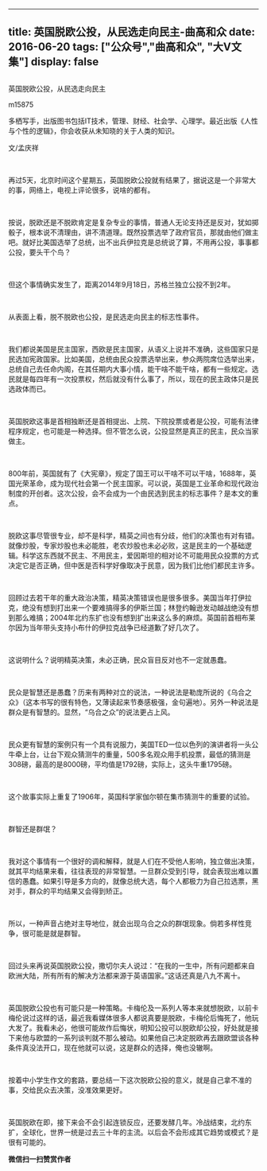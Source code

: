 
---
title:   英国脱欧公投，从民选走向民主-曲高和众
date: 2016-06-20
tags: ["公众号","曲高和众", "大V文集"]
display: false
---


## 



英国脱欧公投，从民选走向民主




m15875




多栖写手，出版图书包括IT技术，管理、财经、社会学、心理学。最近出版《人性与个性的逻辑》，你会收获从未知晓的关于人类的知识。


文/孟庆祥

&nbsp;

再过5天，北京时间这个星期五，英国脱欧公投就有结果了，据说这是一个非常大的事，网络上，电视上评论很多，说啥的都有。

&nbsp;

按说，脱欧还是不脱欧肯定是复杂专业的事情，普通人无论支持还是反对，犹如掷骰子，根本说不清理由，讲不清道理。既然投票选举了政府官员，那就由他们做主吧。就好比美国选举了总统，出不出兵伊拉克是总统说了算，不用再公投，事事都公投，要头干个鸟？

&nbsp;

但这个事情确实发生了，距离2014年9月18日，苏格兰独立公投不到2年。

&nbsp;

从表面上看，脱不脱欧也公投，是民选走向民主的标志性事件。

&nbsp;

我们都说美国是民主国家，西欧是民主国家，从语义上说并不准确，这些国家只是民选加宪政国家。比如美国，总统由民众投票选举出来，参众两院席位选举出来，总统自己去任命内阁，在其任期内大事小情，能干啥不能干啥，都有一些规定。选民就是每四年有一次投票权，然后就没有什么事了，所以，现在的民主政体只是民选政体而已。

&nbsp;

英国脱欧这事是首相独断还是首相提出、上院、下院投票或者是公投，可能有法律程序规定，也可能是一种选择。但不管怎么说，公投显然是真正的民主，民众当家做主。

&nbsp;

800年前，英国就有了《大宪章》，规定了国王可以干啥不可以干啥，1688年，英国光荣革命，成为现代社会第一个民主国家。可以说，英国是工业革命和现代政治制度的开创者。这次公投，会不会成为一个由民选到民主的标志事件？是本文的重点。

&nbsp;

脱欧这事尽管很专业，却不是科学，精英之间也有分歧，他们的决策也有对有错。就像炒股，专家炒股也未必能胜，老农炒股也未必必败，这是民主的一个基础逻辑。科学这东西就不民主、不用民主，爱因斯坦的相对论不可能用民众投票的方式决定它是否正确，但中医是否科学好像取决于民意，因为我们比他们都民主许多。

&nbsp;

回顾过去若干年的重大政治决策，精英决策错误也是很多很多。美国当年打伊拉克，绝没有想到打出来一个要难搞得多的伊斯兰国；林登约翰逊发动越战绝没有想到那么难搞；2004年北约东扩也没有想到扩出来这么多的麻烦。英国前首相布莱尔因为当年带头支持小布什的伊拉克战争已经道歉了好几次了。

&nbsp;

这说明什么？说明精英决策，未必正确，民众盲目反对也不一定就愚蠢。

&nbsp;

民众是智慧还是愚蠢？历来有两种对立的说法，一种说法是勒庞所说的《乌合之众》（这本书写的很有特色，又薄读起来节奏感极强，金句遍地）。另外一种说法是群众是有智慧的。显然，“乌合之众”的说法更占上风。

&nbsp;

民众更有智慧的案例只有一个具有说服力，美国TED一位以色列的演讲者将一头公牛牵上台，让台下观众猜测牛的重量，500多名观众用手机投票，最低的猜测是308磅，最高的是8000磅，平均值是1792磅，实际上，这头牛重1795磅。

&nbsp;

这个故事实际上重复了1906年，英国科学家伽尔顿在集市猜测牛的重要的试验。

&nbsp;

群智还是群氓？

&nbsp;

我对这个事情有一个很好的调和解释，就是人们在不受他人影响，独立做出决策，就其平均结果来看，往往表现的非常智慧。一旦群众受到引导，就会表现出难以置信的愚蠢。如果引导是多方向的，就像总统大选，每个人都极力为自己拉选票，黑对手，群众的平均结果又会得到矫正。

&nbsp;

所以，一种声音占绝对主导地位，就会出现乌合之众的群氓现象。倘若多样性竞争，很可能是就是群智。

&nbsp;

回过头来再说英国脱欧公投，撒切尔夫人说过：“在我的一生中，所有问题都来自欧洲大陆，所有所有的解决方法都来源于英语国家。”这话还真是八九不离十。

&nbsp;

英国脱欧公投也有可能只是一种策略。卡梅伦及一系列人等本来就想脱欧，以前卡梅伦说过这样的话，最近我看媒体很多人都说真要是脱欧，卡梅伦后悔死了，他玩大发了。我看未必，他很可能故作后悔状，明知公投可以脱欧却公投，好处就是接下来他与欧盟的一系列谈判就不那么被动。如果他自己决定脱欧再去跟欧盟谈各种条件真没法开口，现在他就可以说，这是群众的选择，俺也没辙啊。

&nbsp;

按着中小学生作文的套路，要总结一下这次脱欧公投的意义，就是自己拿不准的事，交给民众去决策，没准效果更好。

&nbsp;

英国脱欧在即，接下来会不会引起连锁反应，还要发酵几年。冷战结束，北约东扩，全球化，世界一统是过去三十年的主流。以后会不会形成其它趋势或模式？是很有可能的。




**微信扫一扫赞赏作者**













